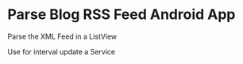 # Parse Blog RSS Feed Android App
Parse the XML Feed in a ListView

Use for interval update a Service
